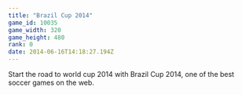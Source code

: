 ```yaml
---
title: "Brazil Cup 2014"
game_id: 10035
game_width: 320
game_height: 480
rank: 0
date: 2014-06-16T14:18:27.194Z
---
```

Start the road to world cup 2014 with Brazil Cup 2014, one of the best soccer games on the web.